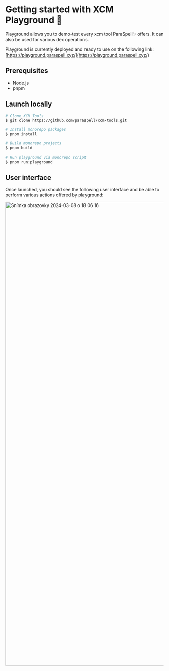 # Getting started with XCM Playground 🛝

Playground allows you to demo-test every xcm tool ParaSpell✨ offers. It can also be used for various dex operations.

Playground is currently deployed and ready to use on the following link: [https://playground.paraspell.xyz/](https://playground.paraspell.xyz/)

## Prerequisites
- Node.js
- pnpm

## Launch locally

```bash
# Clone XCM Tools
$ git clone https://github.com/paraspell/xcm-tools.git

# Install monorepo packages
$ pnpm install

# Build monorepo projects
$ pnpm build

# Run playground via monorepo script
$ pnpm run:playground

```

## User interface

Once launched, you should see the following user interface and be able to perform various actions offered by playground:

<img width="1470" alt="Snímka obrazovky 2024-03-08 o 18 06 16" src="https://gist.github.com/assets/55763425/5955de48-4a88-433f-b3d7-6fa3cba51d47">


